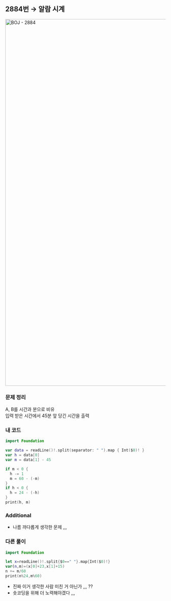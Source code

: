 ## 2884번 → 알람 시계
<img width="1149" alt="BOJ - 2884" src="https://user-images.githubusercontent.com/64394744/132098498-0b140afd-6287-43d3-92ae-93b92d3c358a.png">


### 문제 정리
A, B를 시간과 분으로 비유 </br>
입력 받은 시간에서 45분 앞 당긴 시간을 출력


### 내 코드
```swift
import Foundation

var data = readLine()!.split(separator: " ").map { Int($0)! }
var h = data[0]
var m = data[1] - 45

if m < 0 {
  h -= 1
  m = 60 - (-m)
}
if h < 0 {
  h = 24 - (-h)
}
print(h, m)
```

### Additional

- 나름 까다롭게 생각한 문제 ,,,


### 다른 풀이
```swift
import Foundation

let x=readLine()!.split{$0==" "}.map{Int($0)!}
var(n,m)=(x[0]+23,x[1]+15)
n += m/60
print(n%24,m%60)
```
- 진짜 이거 생각한 사람 미친 거 아닌가 ,,, ??
- 숏코딩을 위해 더 노력해야겠다 ,,,
